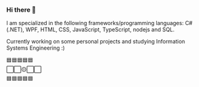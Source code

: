 ### Hi there 👋

I am specialized in the following frameworks/programming languages:
C# (.NET), WPF, HTML, CSS, JavaScript, TypeScript, nodejs and SQL.

Currently working on some personal projects and studying Information Systems Engineering :) 

:blue_square::blue_square::blue_square::blue_square::blue_square: </br>
:white_large_square::white_large_square::yellow_circle::white_large_square::white_large_square: </br>
:blue_square::blue_square::blue_square::blue_square::blue_square:

